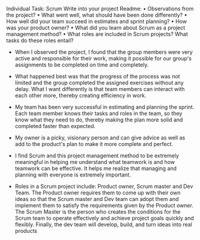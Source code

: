 Individual Task:
Scrum
Write into your project Readme:
• Observations from the project?
• What went well, what should have been done differently?
• How well did your team succeed in estimates and sprint planning?
• How was your product owner?
• What did you learn about Scrum as a project management method?
• What roles are included in Scrum projects? What tasks do these roles entail?

- When I observed the project, I found that the group members were very active and responsible for their
  work, making it possible for our group's assignments to be completed on time and completely.

- What happened best was that the progress of the process was not limited and the group
  completed the assigned exercises without any delay. What I want differently is that team members
  can interact with each other more, thereby creating efficiency in work.

- My team has been very successful in estimating and planning the sprint. Each team member knows their tasks
  and roles in the team, so they know what they need to do, thereby making the plan more solid and completed faster
  than expected.

- My owner is a picky, visionary person and can give advice as well as add to the product's plan
  to make it more complete and perfect.

- I find Scrum and this project management method to be extremely meaningful in helping me understand
  what teamwork is and how teamwork can be effective. It helps me realize that managing and planning with
  everyone is extremely important.

- Roles in a Scrum project include: Product owner, Scrum master and Dev Team.
  The Product owner requires them to come up with their own ideas so that the Scrum master and Dev team can
  adopt them and implement them to satisfy the requirements given by the Product owner. The Scrum Master is the
  person who creates the conditions for the Scrum team to operate effectively and achieve project goals quickly
  and flexibly. Finally, the dev team will develop, build, and turn ideas into real products
